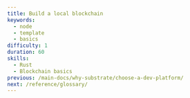 ```yaml
---
title: Build a local blockchain
keywords:
  - node
  - template
  - basics
difficulty: 1
duration: 60
skills:
  - Rust
  - Blockchain basics
previous: /main-docs/why-substrate/choose-a-dev-platform/
next: /reference/glossary/
---
```

